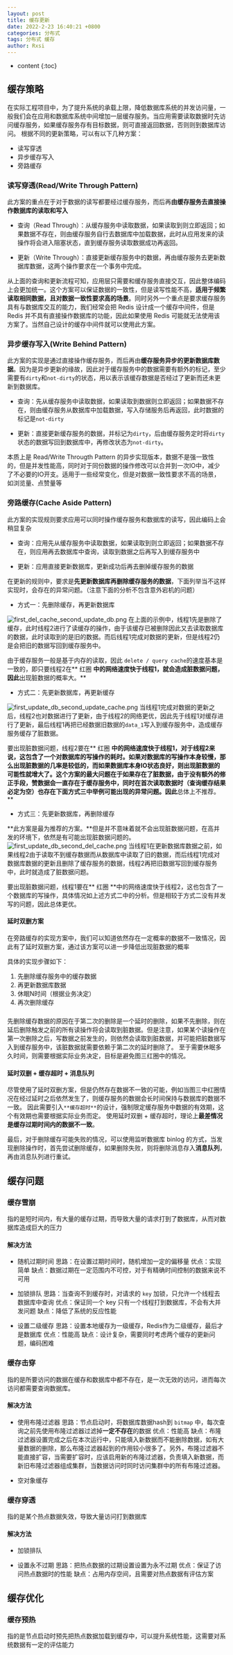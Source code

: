 ```yaml
---
layout: post
title: 缓存更新
date: 2022-2-23 16:40:21 +0800
categories: 分布式
tags: 分布式 缓存 
author: Rxsi
---
```


* content
{:toc}

## 缓存策略
在实际工程项目中，为了提升系统的承载上限，降低数据库系统的并发访问量，一般我们会在应用和数据库系统中间增加一层缓存服务。当应用需要读取数据时先访问缓存服务，如果缓存服务存有目标数据，则可直接返回数据，否则则到数据库访问。
根据不同的更新策略，可以有以下几种方案：

- 读写穿透
- 异步缓存写入
- 旁路缓存
<!--more-->

### 读写穿透(Read/Write Through Pattern)
此方案的重点在于对于数据的读写都要经过缓存服务，而后再**由缓存服务去直接操作数据库的读取和写入**

- 查询（Read Through）：从缓存服务中读取数据，如果读取到则立即返回；如果数据不存在，则由缓存服务自行去数据库中加载数据，此时从应用发来的读操作将会进入阻塞状态，直到缓存服务读取数据成功再返回。

- 更新（Write Through）：直接更新缓存服务中的数据，再由缓存服务去更新数据库数据，这两个操作要求在一个事务中完成。

从上面的查询和更新流程可知，应用层只需要和缓存服务直接交互，因此整体编码上会更加统一。这个方案可以保证数据的一致性，但是读写性能不高，**适用于频繁读取相同数据，且对数据一致性要求高的场景**。同时另外一个重点是要求缓存服务具有与数据库交互的能力，我们经常会把 Redis 设计成一个缓存中间件，但是 Redis 并不具有直接操作数据库的功能，因此如果使用 Redis 可能就无法使用该方案了。当然自己设计的缓存中间件就可以使用此方案。

### 异步缓存写入(Write Behind Pattern)
此方案的实现是通过直接操作缓存服务，而后再由**缓存服务异步的更新数据库数据**。因为是异步更新的缘故，因此对于缓存服务中的数据需要有额外的标记，至少需要有`dirty`和`not-dirty`的状态，用以表示该缓存数据是否经过了更新而还未更新到数据库。

- 查询：先从缓存服务中读取数据，如果读取到数据则立即返回；如果数据不存在，则由缓存服务从数据库中加载数据，写入存储服务后再返回，此时数据的标记是`not-dirty`

- 更新：直接更新缓存服务的数据，并标记为`dirty`，后由缓存服务定时将`dirty`状态的数据写回到数据库中，再修改状态为`not-dirty`。

本质上是 Read/Write Througth Pattern 的异步实现版本，数据不是强一致性的，但是并发性能高，同时对于同份数据的操作修改可以合并到一次IO中，减少了不必要的IO开支。适用于一些经常变化，但是对数据一致性要求不高的场景，如浏览量、点赞量等

### 旁路缓存(Cache Aside Pattern)
此方案的实现规则要求应用可以同时操作缓存服务和数据库的读写，因此编码上会稍显复杂

- 查询：应用先从缓存服务中读取数据，如果读取到则立即返回；如果数据不存在，则应用再去数据库中查询，读取到数据之后再写入到缓存服务中

- 更新：应用直接更新数据库，更新成功后再去删掉缓存服务的数据

在更新的规则中，要求是**先更新数据库再删除缓存服务的数据**，下面列举当不这样实现时，会存在的异常问题。（注意下面的分析不包含意外宕机的问题）

- 方式一：先删除缓存，再更新数据库

![first_del_cache_second_update_db.png](/images/distributed_cache/first_del_cache_second_update_db.png)
在上面的示例中，线程1先是删除了缓存，此时线程2进行了读缓存的操作，由于该缓存已被删除因此又去读取数据库的数据，此时读取到的是旧的数据。而后线程1完成对数据的更新，但是线程2仍是会把旧的数据写回到缓存服务中。

由于缓存服务一般是基于内存的读取，因此 `delete / query cache`的速度基本是一致的，即只要线程2在** 红圈 **中的网络速度快于线程1，就会造成脏数据问题，因此**出现脏数据的概率大。**

- 方式二：先更新数据库，再更新缓存

![first_update_db_second_update_cache.png](/images/distributed_cache/first_update_db_second_update_cache.png)
当线程1完成对数据的更新之后，线程2也对数据进行了更新，由于线程2的网络更优，因此先于线程1对缓存进行了更新，最后线程1再把已经数据旧数据的`data_1`写入到缓存服务中，造成缓存服务缓存了脏数据。

要出现脏数据问题，线程2要在** 红圈 **中的网络速度快于线程1，对于线程2来说，这包含了一个对数据库的写操作的耗时。如果对数据库的写操作本身较慢，那么出现脏数据的几率是较低的，而如果数据库本身IO状态良好，则出现脏数据的可能性就增大了。这个方案的最大问题在于如果存在了脏数据，由于没有额外的修正手段，赞数据会一直存在于缓存服务中，同时在首次读取数据时（查询缓存结果必定为空）也存在下面方式三中举例可能出现的异常问题。因此**总体上不推荐。**

- 方式三：先更新数据库，再删除缓存

**此方案是最为推荐的方案。**但是并不意味着就不会出现脏数据问题，在高并发的环境下，依然是有可能出现脏数据问题的。
![first_update_db_second_del_cache.png](/images/distributed_cache/first_update_db_second_del_cache.png)
当线程1在更新数据库数据之前，如果线程2由于读取不到缓存数据而从数据库中读取了旧的数据，而后线程1完成对数据库数据的更新且删除了缓存服务的数据，线程2再把旧数据写回到缓存服务中，此时就造成了脏数据问题。

要出现脏数据问题，线程1要在** 红圈 **中的网络速度快于线程2，这也包含了一个数据库的写操作，具体情况如上述方式二中的分析。但是相较于方式二没有并发写的问题，因此总体更优。

#### 延时双删方案
在旁路缓存的实现方案中，我们可以知道依然存在一定概率的数据不一致情况，因此有了延时双删方案，通过该方案可以进一步降低出现脏数据的概率

具体的实现步骤如下：

1. 先删除缓存服务中的缓存数据
2. 再更新数据库数据
3. 休眠N时间（根据业务决定）
4. 再次删除缓存
##### 
先删除缓存数据的原因在于第二次的删除是一个延时的删除，如果不先删除，则在延后删除触发之前的所有读操作将会读取到脏数据。但是注意，如果某个读操作在第一次删除之后，写数据之前发生的，则依然会读取到脏数据，并可能把脏数据写入到缓存服务中，该脏数据就需要依赖于第二次的延时删除了。
至于需要休眠多久时间，则需要根据实际业务决定，目标是避免图三红圈中的情况。

#### 延时双删 + 缓存超时 + 消息队列
尽管使用了延时双删方案，但是仍然存在数据不一致的可能，例如当图三中红圈情况在经过延时之后依然发生了，则缓存服务的数据会长时间保持与数据库的数据不一致。
因此需要引入`**缓存超时**`的设计，强制限定缓存服务中数据的有效期，这个有效期也需要根据实际业务而定。
使用延时双删 + 缓存超时，理论上**最差情况是缓存过期时间内的数据不一致**。

最后，对于删除缓存可能失败的情况，可以使用监听数据库 binlog 的方式，当发现删除操作时，首先尝试删除缓存，如果删除失败，则将删除消息存入**消息队列**，再由消息队列进行重试。

## 缓存问题
### 缓存雪崩
指的是短时间内，有大量的缓存过期，而导致大量的请求打到了数据库，从而对数据库造成巨大的压力
#### 解决方法

- 随机过期时间
思路：在设置过期时间时，随机增加一定的偏移量
优点：实现简单
缺点：数据过期在一定范围内不可控，对于有精确时间控制的数据来说不可用

- 加锁排队
思路：当查询不到缓存时，对请求的 `key` 加锁，只允许一个线程去数据库中查询
优点：保证同一个 key 只有一个线程打到数据库，不会有大并发问题
缺点：降低了系统的反应性能

- 设置二级缓存
思路：设置本地缓存为一级缓存，Redis作为二级缓存，最后才是数据库
优点：性能高
缺点：设计复杂，需要同时考虑两个缓存的更新问题，编码困难

### 缓存击穿
指的是所要访问的数据在缓存和数据库中都不存在，是一次无效的访问，进而每次访问都需要查询数据库。
#### 解决方法

- 使用布隆过滤器
思路：节点启动时，将数据库数据hash到 `bitmap` 中，每次查询之前先使用布隆过滤器过滤掉**一定不存在**的数据
优点：性能高
缺点：布隆过滤器设置完成之后在本次运行中，只能填入新数据而不能删除数据，如有大量数据的删除，那么布隆过滤器起到的作用较小很多了。另外，布隆过滤器不能直接扩容，当需要扩容时，应该启用新的布隆过滤器，负责填入新数据，而新旧布隆过滤器组成集群，当数据访问时同时访问集群中的所有布隆过滤器。

- 空对象缓存

### 缓存穿透
指的是某个热点数据失效，导致大量访问打到数据库
#### 解决方法

- 加锁排队

- 设置永不过期
思路：把热点数据的过期设置设置为永不过期
优点：保证了访问热点数据时的性能
缺点：占用内存空间，且需要对热点数据有评估方案

## 缓存优化
### 缓存预热
指的是节点启动时预先把热点数据加载到缓存中，可以提升系统性能，这需要对系统数据有一定的评估能力
